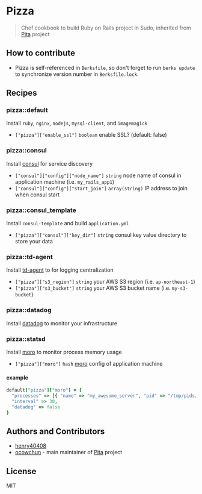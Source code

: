# Pizza

> Chef cookbook to build Ruby on Rails project in Sudo, inherited from [Pita](https://github.com/sudo-recruit/pita) project

## How to contribute

* Pizza is self-referenced in `Berksfile`, so don't forget to run `berks update` to synchronize version number in `Berksfile.lock`.

## Recipes

### pizza::default

Install `ruby`, `nginx`, `nodejs`, `mysql-client`, and `imagemagick`

* `["pizza"]["enable_ssl"]` `boolean` enable SSL? (default: false)

### pizza::consul

Install [consul](https://www.consul.io/) for service discovery

* `["consul"]["config"]["node_name"]` `string` node name of consul in application machine (i.e. `my_rails_app1`)
* `["consul"]["config"]["start_join"]` `array(string)` IP address to join when consul start

### pizza::consul_template

Install `consul-template` and build `application.yml`

* `["pizza"]["consul"]["key_dir"]` `string` consul key value directory to store your data

### pizza::td-agent

Install [td-agent](https://www.consul.io/) to for logging centralization

* `["pizza"]["s3_region"]` `string` your AWS S3 region (i.e. `ap-northeast-1`)
* `["pizza"]["s3_bucket"]` `string` your AWS S3 bucket name (i.e. `my-s3-bucket`)     

### pizza::datadog

Install [datadog](https://www.datadoghq.com/) to monitor your infrastructure

### pizza::statsd

Install [moro](https://github.com/sudo-recruit/moro) to monitor process memory usage

* `["pizza"]["moro"]` `hash` [moro](https://github.com/sudo-recruit/moro) config of application machine

#### example

```ruby
default["pizza"]["moro"] = {
  "processes" => [{ "name" => "my_awesome_server", "pid" => "/tmp/pids/server.pid" }],
  "interval" => 30,
  "datadog" => false
}
```

## Authors and Contributors

* [henry40408](henry.wu@sudo.com.tw)
* [ocowchun](ocowchun@gmail.com) - main maintainer of [Pita](https://github.com/sudo-recruit/pita) project

## License

MIT
